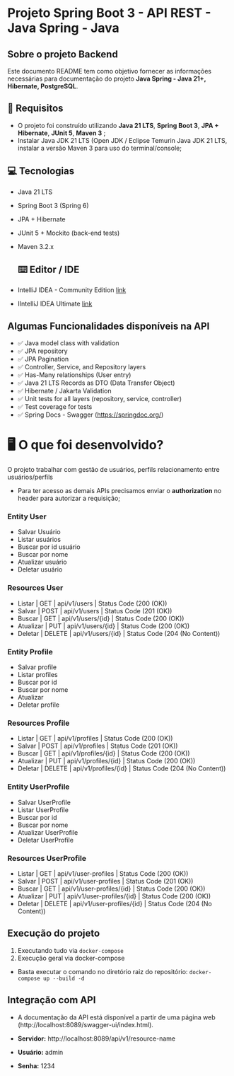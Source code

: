 # Projeto Spring Boot 3 - API REST - Java Spring - Java
## Sobre o projeto Backend

Este documento README tem como objetivo fornecer as informações necessárias para documentação do projeto **Java Spring - Java 21+, Hibernate, PostgreSQL**.

## 🚨 Requisitos
- O projeto foi construído utilizando  **Java 21 LTS**,  **Spring Boot 3**, **JPA + Hibernate**, **JUnit 5**, **Maven 3** ;
- Instalar Java JDK 21 LTS (Open JDK / Eclipse Temurin Java JDK 21 LTS, instalar a versão Maven 3 para uso do terminal/console;

## 💻 Tecnologias
- Java 21 LTS
- Spring Boot 3 (Spring 6)
- JPA + Hibernate
- JUnit 5 + Mockito (back-end tests)
- Maven 3.2.x

  ## ⌨️ Editor / IDE
- IntelliJ IDEA - Community Edition [link](https://www.jetbrains.com/idea/download/download-thanks.html?platform=windows&code=IIC])
- IIntelliJ IDEA Ultimate [link](https://www.jetbrains.com/idea/download/download-thanks.html?platform=windows])

## Algumas Funcionalidades disponíveis na API

- ✅ Java model class with validation
- ✅ JPA repository
- ✅ JPA Pagination
- ✅ Controller, Service, and Repository layers
- ✅ Has-Many relationships (User entry)
- ✅ Java 21 LTS Records as DTO (Data Transfer Object)
- ✅ Hibernate / Jakarta Validation
- ✅ Unit tests for all layers (repository, service, controller)
- ✅ Test coverage for tests
- ✅ Spring Docs - Swagger (https://springdoc.org/)

# 🖥 O que foi desenvolvido?

O projeto trabalhar com gestão de usuários, perfils relacionamento entre usuários/perfils
- Para ter acesso as demais APIs precisamos enviar o **authorization** no header para autorizar a requisição;

### Entity User
- Salvar Usuário
- Listar usuários
- Buscar por id usuário
- Buscar por nome
- Atualizar usuário
- Deletar usuário

### Resources User
- Listar  | GET | api/v1/users | Status Code (200 (OK))
- Salvar  | POST | api/v1/users | Status Code (201 (OK)) 
- Buscar  | GET  | api/v1/users/{id} | Status Code (200 (OK))
- Atualizar | PUT | api/v1/users/{id} | Status Code (200 (OK))
- Deletar | DELETE | api/v1/users/{id} | Status Code (204 (No Content))

### Entity Profile
- Salvar profile
- Listar profiles
- Buscar por id
- Buscar por nome
- Atualizar
- Deletar profile

### Resources Profile
- Listar  | GET | api/v1/profiles | Status Code (200 (OK))
- Salvar  | POST | api/v1/profiles | Status Code (201 (OK))
- Buscar  | GET  | api/v1/profiles/{id} | Status Code (200 (OK))
- Atualizar | PUT | api/v1/profiles/{id} | Status Code (200 (OK))
- Deletar | DELETE | api/v1/profiles/{id} | Status Code (204 (No Content))

### Entity UserProfile
- Salvar UserProfile
- Listar UserProfile
- Buscar por id
- Buscar por nome
- Atualizar UserProfile
- Deletar UserProfile

### Resources UserProfile
- Listar  | GET | api/v1/user-profiles | Status Code (200 (OK))
- Salvar  | POST | api/v1/user-profiles | Status Code (201 (OK))
- Buscar  | GET  | api/v1/user-profiles/{id} | Status Code (200 (OK))
- Atualizar | PUT | api/v1/user-profiles/{id} | Status Code (200 (OK))
- Deletar | DELETE | api/v1/user-profiles/{id} | Status Code (204 (No Content))

## Execução do projeto

1. Executando tudo via `docker-compose`
2. Execução geral via docker-compose
- Basta executar o comando no diretório raiz do repositório:
`docker-compose up --build -d`

## Integração com API

- A documentação da API está disponível a partir de uma página web (http://localhost:8089/swagger-ui/index.html).

- **Servidor:** http://localhost:8089/api/v1/resource-name
- **Usuário:** admin
- **Senha:** 1234
